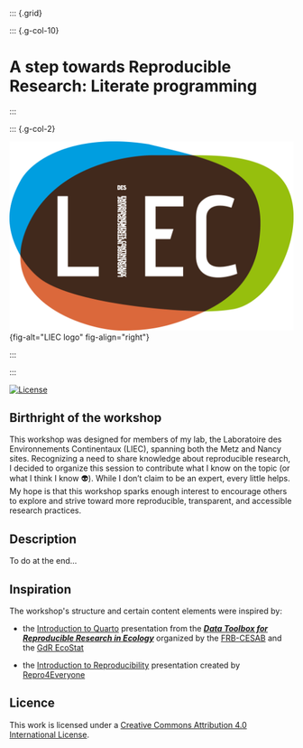 ::: {.grid}

::: {.g-col-10}

# A step towards Reproducible Research: Literate programming 

:::

::: {.g-col-2}

![](images/liec-logo.png){fig-alt="LIEC logo" fig-align="right"}

:::

:::

[![License](https://img.shields.io/badge/licence-CC_BY_4.0-blue)](https://github.com/ellfran-7/cluefish/blob/main/LICENSE)

## Birthright of the workshop

This workshop was designed for members of my lab, the Laboratoire des Environnements Continentaux (LIEC), spanning both the Metz and Nancy sites. Recognizing a need to share knowledge about reproducible research, I decided to organize this session to contribute what I know on the topic (or what I think I know :alien:). While I don’t claim to be an expert, every little helps. My hope is that this workshop sparks enough interest to encourage others to explore and strive toward more reproducible, transparent, and accessible research practices. 

## Description

To do at the end...

## Inspiration

The workshop's structure and certain content elements were inspired by: 

* the [Introduction to Quarto](https://github.com/rdatatoolbox/course-quarto) presentation from the [**_Data Toolbox for Reproducible Research in Ecology_**](https://rdatatoolbox.github.io) organized by the 
[FRB-CESAB](https://www.fondationbiodiversite.fr/en/about-the-foundation/le-cesab/) 
and the 
[GdR EcoStat](https://sites.google.com/site)

* the [Introduction to Reproducibility](https://www.repro4everyone.org/resources/intro-reproducibility) presentation created by [Repro4Everyone](https://www.repro4everyone.org/)



## Licence

This work is licensed under a [Creative Commons Attribution 4.0 International
License](https://github.com/ellfran-7/repro-research-workshop/LICENCE.txt).